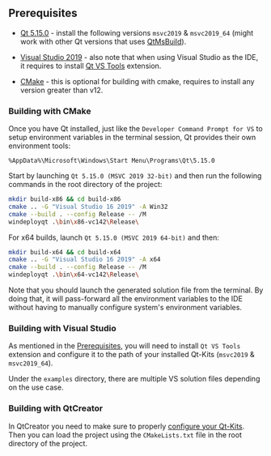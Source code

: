 
## Prerequisites

* [Qt 5.15.0](https://www.qt.io/download) - install the following versions `msvc2019` & `msvc2019_64` (might work with other Qt versions that uses [QtMsBuild](https://www.qt.io/blog/2018/01/24/qt-visual-studio-new-approach-based-msbuild)).

* [Visual Studio 2019](https://visualstudio.microsoft.com/downloads/) - also note that when using Visual Studio as the IDE, it requires to install [Qt VS Tools](https://marketplace.visualstudio.com/items?itemName=TheQtCompany.QtVisualStudioTools-19123) extension.

* [CMake](https://cmake.org/download/) - this is optional for building with cmake, requires to install any version greater than v12.

### Building with CMake

Once you have Qt installed, just like the `Developer Command Prompt for VS` to setup environment variables in the terminal session, Qt provides their own environment tools:

`%AppData%\Microsoft\Windows\Start Menu\Programs\Qt\5.15.0`

Start by launching `Qt 5.15.0 (MSVC 2019 32-bit)` and then run the following commands in the root directory of the project:

```sh
mkdir build-x86 && cd build-x86
cmake .. -G "Visual Studio 16 2019" -A Win32
cmake --build . --config Release -- /M
windeployqt .\bin\x86-vc142\Release\
```

For x64 builds, launch `Qt 5.15.0 (MSVC 2019 64-bit)` and then:

```sh
mkdir build-x64 && cd build-x64
cmake .. -G "Visual Studio 16 2019" -A x64
cmake --build . --config Release -- /M
windeployqt .\bin\x64-vc142\Release\
```

Note that you should launch the generated solution file from the terminal. By doing that, it will pass-forward all the environment variables to the IDE without having to manually configure system's environment variables.

### Building with Visual Studio

As mentioned in the [Prerequisites](#prerequisites), you will need to install `Qt VS Tools` extension and configure it to the path of your installed Qt-Kits (`msvc2019` & `msvc2019_64`).

Under the `examples` directory, there are multiple VS solution files depending on the use case.

### Building with QtCreator

In QtCreator you need to make sure to properly [configure your Qt-Kits](https://doc.qt.io/qtcreator/creator-targets.html). Then you can load the project using the `CMakeLists.txt` file in the root directory of the project.
